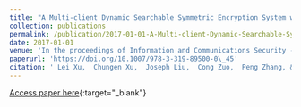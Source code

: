 ```yaml
---
title: "A Multi-client Dynamic Searchable Symmetric Encryption System with Physical Deletion"
collection: publications
permalink: /publication/2017-01-01-A-Multi-client-Dynamic-Searchable-Symmetric-Encryption-System-with-Physical-Deletion
date: 2017-01-01
venue: 'In the proceedings of Information and Communications Security - 19th International Conference, ICICS 2017, Beijing, China, December 6-8, 2017, Proceedings'
paperurl: 'https://doi.org/10.1007/978-3-319-89500-0\_45'
citation: ' Lei Xu,  Chungen Xu,  Joseph Liu,  Cong Zuo,  Peng Zhang, &quot;A Multi-client Dynamic Searchable Symmetric Encryption System with Physical Deletion.&quot; In the proceedings of Information and Communications Security - 19th International Conference, ICICS 2017, Beijing, China, December 6-8, 2017, Proceedings, 2017.'
---
```

[Access paper here](https://doi.org/10.1007/978-3-319-89500-0\_45){:target="_blank"}
